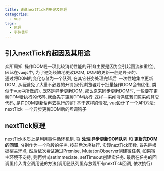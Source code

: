 ```yaml
---
title: 说说nextTick的用途及原理
categories: 
  - vue
tags: 
  - 原理
  - 事件循环
---
```

## 引入nextTick的起因及其用途
众所周知, 操作DOM是一项比较消耗性能的开销(主要是因为会引起回流和重绘), 因此在vuejs中, 为了避免频繁地更改DOM, DOM的更新一般是异步的.   
通过将DOM的变化存储为一个队列, 在其它任务处理完毕后, 一次性地集中更新DOM, 从而避免了大量不必要的开销(现代浏览器对于批量操作DOM会有优化, 类似于vue中所做的).
既然是异步更新DOM, 那么原来同步更新DOM时, 一些要在更新DOM后执行的代码, 就会先于更新DOM执行. 这样一来如何保证我们原来的其它代码, 是在DOM更新后再去执行的呢? 基于这样的情况, vue设计了一个API方法: nextTick, 一个异步更新DOM后的回调钩子
## nextTick原理
nextTick本质上是利用事件循环机制, 将 **处理 异步更新DOM队列** 和 **更新完DOM的回调**, 分别作为一个阶段的任务, 按前后次序执行.
实现nextTick函数, 首先是根据宿主环境, 然后依次尝试通过Promise, MutationObserver创建微任务, 如果宿主环境不支持, 则再尝试setImmediate, setTimeout创建宏任务. 最后在任务的回调里传入清空调用链的方法(调用链队列里存放着所有nextTick回调, 依次执行)
